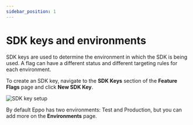 ```yaml
---
sidebar_position: 1
---
```


# SDK keys and environments

SDK keys are used to determine the environment in which the SDK is being used. A flag can have a different status and different targeting rules for each environment.

 To create an SDK key, navigate to the **SDK Keys** section of the **Feature Flags** page and click **New SDK Key**. 

![SDK key setup](/img/feature-flagging/environments/sdk-keys.png)

By default Eppo has two environments: Test and Production, but you can add more on the **Environments** page.